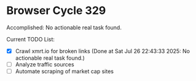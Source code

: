 # Browser Cycle 329

Accomplished: No actionable real task found.

Current TODO List:

- [x] Crawl xmrt.io for broken links  (Done at Sat Jul 26 22:43:33 2025: No actionable real task found.)
- [ ] Analyze traffic sources
- [ ] Automate scraping of market cap sites